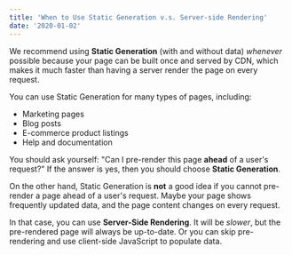 ```yaml
---
title: 'When to Use Static Generation v.s. Server-side Rendering'
date: '2020-01-02'
---
```


We recommend using **Static Generation** (with and without data) *whenever* possible because your page can be built once and served by CDN, which makes it much faster than having a server render the page on every request.

You can use Static Generation for many types of pages, including:

- Marketing pages
- Blog posts
- E-commerce product listings
- Help and documentation

You should ask yourself: "Can I pre-render this page **ahead** of a user's request?" If the answer is yes, then you should choose **Static Generation**.

On the other hand, Static Generation is **not** a good idea if you cannot pre-render a page ahead of a user's request. Maybe your page shows frequently updated data, and the page content changes on every request.

In that case, you can use **Server-Side Rendering**. It will be *slower*, but the pre-rendered page will always be up-to-date. Or you can skip pre-rendering and use client-side JavaScript to populate data.